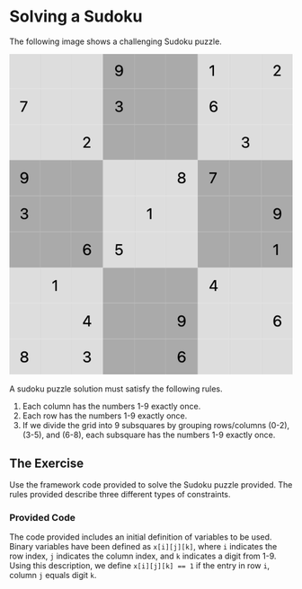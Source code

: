 # Solving a Sudoku

The following image shows a challenging Sudoku puzzle.

![Puzzle](assets/puzzle.png "Sudoku Puzzle")

A sudoku puzzle solution must satisfy the following rules.

 1. Each column has the numbers 1-9 exactly once.
 2. Each row has the numbers 1-9 exactly once.
 3. If we divide the grid into 9 subsquares by grouping rows/columns (0-2), (3-5), and (6-8), each subsquare has the numbers 1-9 exactly once.

## The Exercise

Use the framework code provided to solve the Sudoku puzzle provided. The rules provided describe three different types of constraints.

### Provided Code

The code provided includes an initial definition of variables to be used. Binary variables have been defined as `x[i][j][k]`, where `i` indicates the row index, `j` indicates the column index, and `k` indicates a digit from 1-9. Using this description, we define `x[i][j][k] == 1` if the entry in row `i`, column `j` equals digit `k`.